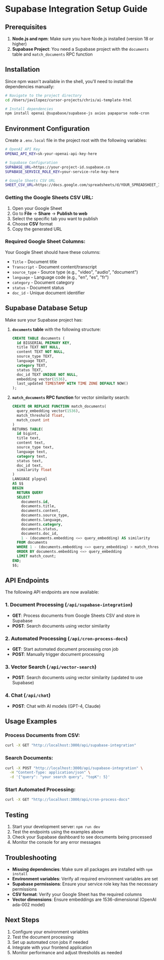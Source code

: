 # Supabase Integration Setup Guide

## Prerequisites

1. **Node.js and npm**: Make sure you have Node.js installed (version 18 or higher)
2. **Supabase Project**: You need a Supabase project with the `documents` table and `match_documents` RPC function

## Installation

Since npm wasn't available in the shell, you'll need to install the dependencies manually:

```bash
# Navigate to the project directory
cd /Users/javilopez/cursor-projects/chris/ai-template-html

# Install dependencies
npm install openai @supabase/supabase-js axios papaparse node-cron
```

## Environment Configuration

Create a `.env.local` file in the project root with the following variables:

```bash
# OpenAI API Key
OPENAI_API_KEY=sk-your-openai-api-key-here

# Supabase Configuration
SUPABASE_URL=https://your-project-id.supabase.co
SUPABASE_SERVICE_ROLE_KEY=your-service-role-key-here

# Google Sheets CSV URL
SHEET_CSV_URL=https://docs.google.com/spreadsheets/d/YOUR_SPREADSHEET_ID/export?format=csv
```

### Getting the Google Sheets CSV URL:

1. Open your Google Sheet
2. Go to **File** → **Share** → **Publish to web**
3. Select the specific tab you want to publish
4. Choose **CSV** format
5. Copy the generated URL

### Required Google Sheet Columns:

Your Google Sheet should have these columns:
- `Title` - Document title
- `Transcript` - Document content/transcript
- `source_type` - Source type (e.g., "video", "audio", "document")
- `language` - Language code (e.g., "en", "es", "fr")
- `category` - Document category
- `status` - Document status
- `doc_id` - Unique document identifier

## Supabase Database Setup

Make sure your Supabase project has:

1. **`documents` table** with the following structure:
   ```sql
   CREATE TABLE documents (
     id BIGSERIAL PRIMARY KEY,
     title TEXT NOT NULL,
     content TEXT NOT NULL,
     source_type TEXT,
     language TEXT,
     category TEXT,
     status TEXT,
     doc_id TEXT UNIQUE NOT NULL,
     embedding vector(1536),
     last_updated TIMESTAMP WITH TIME ZONE DEFAULT NOW()
   );
   ```

2. **`match_documents` RPC function** for vector similarity search:
   ```sql
   CREATE OR REPLACE FUNCTION match_documents(
     query_embedding vector(1536),
     match_threshold float,
     match_count int
   )
   RETURNS TABLE(
     id bigint,
     title text,
     content text,
     source_type text,
     language text,
     category text,
     status text,
     doc_id text,
     similarity float
   )
   LANGUAGE plpgsql
   AS $$
   BEGIN
     RETURN QUERY
     SELECT
       documents.id,
       documents.title,
       documents.content,
       documents.source_type,
       documents.language,
       documents.category,
       documents.status,
       documents.doc_id,
       1 - (documents.embedding <=> query_embedding) AS similarity
     FROM documents
     WHERE 1 - (documents.embedding <=> query_embedding) > match_threshold
     ORDER BY documents.embedding <=> query_embedding
     LIMIT match_count;
   END;
   $$;
   ```

## API Endpoints

The following API endpoints are now available:

### 1. Document Processing (`/api/supabase-integration`)
- **GET**: Process documents from Google Sheets CSV and store in Supabase
- **POST**: Search documents using vector similarity

### 2. Automated Processing (`/api/cron-process-docs`)
- **GET**: Start automated document processing cron job
- **POST**: Manually trigger document processing

### 3. Vector Search (`/api/vector-search`)
- **POST**: Search documents using vector similarity (updated to use Supabase)

### 4. Chat (`/api/chat`)
- **POST**: Chat with AI models (GPT-4, Claude)

## Usage Examples

### Process Documents from CSV:
```bash
curl -X GET "http://localhost:3000/api/supabase-integration"
```

### Search Documents:
```bash
curl -X POST "http://localhost:3000/api/supabase-integration" \
  -H "Content-Type: application/json" \
  -d '{"query": "your search query", "topK": 5}'
```

### Start Automated Processing:
```bash
curl -X GET "http://localhost:3000/api/cron-process-docs"
```

## Testing

1. Start your development server: `npm run dev`
2. Test the endpoints using the examples above
3. Check your Supabase dashboard to see documents being processed
4. Monitor the console for any error messages

## Troubleshooting

- **Missing dependencies**: Make sure all packages are installed with `npm install`
- **Environment variables**: Verify all required environment variables are set
- **Supabase permissions**: Ensure your service role key has the necessary permissions
- **CSV format**: Verify your Google Sheet has the required columns
- **Vector dimensions**: Ensure embeddings are 1536-dimensional (OpenAI ada-002 model)

## Next Steps

1. Configure your environment variables
2. Test the document processing
3. Set up automated cron jobs if needed
4. Integrate with your frontend application
5. Monitor performance and adjust thresholds as needed
